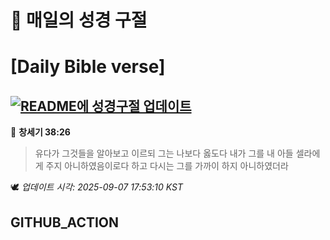 # 🙏 매일의 성경 구절
# [Daily Bible verse]
## [![README에 성경구절 업데이트](https://github.com/DONGSUKA/first_test/actions/workflows/update-readme-bible.yml/badge.svg)](https://github.com/DONGSUKA/first_test/actions/workflows/update-readme-bible.yml)
<!-- START_BIBLE_VERSE -->
📖 **창세기 38:26**
> 유다가 그것들을 알아보고 이르되 그는 나보다 옳도다 내가 그를 내 아들 셀라에게 주지 아니하였음이로다 하고 다시는 그를 가까이 하지 아니하였더라

🕊️ _업데이트 시각: 2025-09-07 17:53:10 KST_
  <!-- END_BIBLE_VERSE -->
## GITHUB_ACTION
